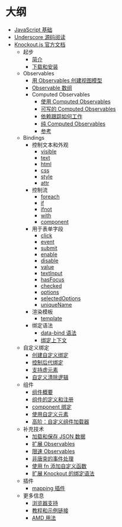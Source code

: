 # 大纲

* [JavaScript 基础](basics/README.md)
* [Underscore 源码阅读](underscore/README.md)
* [Knockout.js 官方文档](knockout/document/README.md)
   * 起步
      * [简介](knockout/document/introduction.md)
      * [下载和安装](knockout/document/downloads.md)
   * Observables
      * [用 Observables 创建视图模型](knockout/document/observables.md)
      * [Observable 数组](knockout/document/observableArrays.md)
      * Computed Observables
         * [使用 Computed Observables](knockout/document/computedObservables.md)
         * [可写的 Computed Observables](knockout/document/computed-writable.md)
         * [依赖跟踪如何工作](knockout/document/computed-dependency-tracking.md)
         * [纯 Computed Observables](knockout/document/computed-pure.md)
         * [参考](knockout/document/computed-reference.md)
   * Bindings
      * 控制文本和外观
         * [visible](knockout/document/visible-binding.md)
         * [text](knockout/document/text-binding.md)
         * [html](knockout/document/html-binding.md)
         * [css](knockout/document/css-binding.md)
         * [style](knockout/document/style-binding.md)
         * [attr](knockout/document/attr-binding.md)
      * 控制流
         * [foreach](knockout/document/foreach-binding.md)
         * [if](knockout/document/if-binding.md)
         * [ifnot](knockout/document/ifnot-binding.md)
         * [with](knockout/document/with-binding.md)
         * [component](knockout/document/component-binding.md)
      * 用于表单字段
         * [click](knockout/document/click-binding.md)
         * [event](knockout/document/event-binding.md)
         * [submit](knockout/document/submit-binding.md)
         * [enable](knockout/document/enable-binding.md)
         * [disable](knockout/document/disable-binding.md)
         * [value](knockout/document/value-binding.md)
         * [textInput](knockout/document/textinput-binding.md)
         * [hasFocus](knockout/document/hasfocus-binding.md)
         * [checked](knockout/document/checked-binding.md)
         * [options](knockout/document/options-binding.md)
         * [selectedOptions](knockout/document/selectedOptions-binding.md)
         * [uniqueName](knockout/document/uniqueName-binding.md)
      * 渲染模板
         * [template](knockout/document/template-binding.md)
      * 绑定语法
         * [data-bind 语法](knockout/document/binding-syntax.md)
         * [绑定上下文](knockout/document/binding-context.md)
   * 自定义绑定
      * [创建自定义绑定](knockout/document/custom-bindings.md)
      * [控制后代绑定](knockout/document/custom-bindings-controlling-descendant-bindings.md)
      * [支持虚元素](knockout/document/custom-bindings-for-virtual-elements.md)
      * [自定义清除逻辑](knockout/document/custom-bindings-disposal.md)
   * 组件
      * [组件概要](knockout/document/component-overview.md)
      * [组件的定义和注册](knockout/document/component-registration.md)
      * [component 绑定](knockout/document/component-binding.md)
      * [使用自定义元素](knockout/document/component-custom-elements.md)
      * [高阶：自定义组件加载器](knockout/document/component-loaders.md)
   * 补充技术
      * [加载和保存 JSON 数据](knockout/document/json-data.md)
      * [扩展 Observables](knockout/document/extenders.md)
      * [限速 Observables](knockout/document/rateLimit-observable.md)
      * [非唐突的事件处理](knockout/document/unobtrusive-event-handling.md)
      * [使用 fn 添加自定义函数](knockout/document/fn.md)
      * [扩展 Knockout 的绑定语法](knockout/document/binding-preprocessing.md)
   * 插件
      * [mapping 插件](knockout/document/plugins-mapping.md)
   * 更多信息
      * [浏览器支持](knockout/document/browser-support.md)
      * [教程和示例链接](knockout/document/links.md)
      * [AMD 用法](knockout/document/amd-loading.md)
